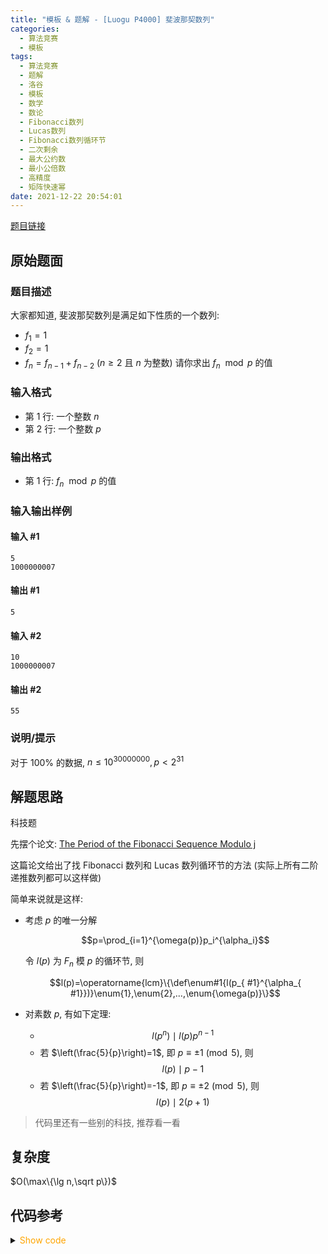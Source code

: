 ```yaml
---
title: "模板 & 题解 - [Luogu P4000] 斐波那契数列"
categories:
  - 算法竞赛
  - 模板
tags:
  - 算法竞赛
  - 题解
  - 洛谷
  - 模板
  - 数学
  - 数论
  - Fibonacci数列
  - Lucas数列
  - Fibonacci数列循环节
  - 二次剩余
  - 最大公约数
  - 最小公倍数
  - 高精度
  - 矩阵快速幂
date: 2021-12-22 20:54:01
---
```


[题目链接](https://www.luogu.com.cn/problem/P4000)

<!-- more -->

## 原始题面

### 题目描述

大家都知道, 斐波那契数列是满足如下性质的一个数列:

- $f_1 = 1$
- $f_2 = 1$
- $f_n = f_{n-1} + f_{n-2}$ ($n \geq 2$ 且 $n$ 为整数)
  请你求出 $f_n \mod p$ 的值

### 输入格式

- 第 1 行: 一个整数 $n$
- 第 2 行: 一个整数 $p$

### 输出格式

- 第 1 行: $f_n \mod p$ 的值

### 输入输出样例

#### 输入 #1

```input1
5
1000000007
```

#### 输出 #1

```output1
5
```

#### 输入 #2

```input2
10
1000000007
```

#### 输出 #2

```output2
55
```

### 说明/提示

对于 $100\%$ 的数据, $n \leq 10^{30000000}, p<2^{31}$

## 解题思路

科技题

先摆个论文: [The Period of the Fibonacci Sequence Modulo j](https://gradprogram.math.arizona.edu/~ura-reports/071/Campbell.Charles/Final.pdf)

这篇论文给出了找 Fibonacci 数列和 Lucas 数列循环节的方法 (实际上所有二阶递推数列都可以这样做)

简单来说就是这样:

- 考虑 $p$ 的唯一分解

  $$p=\prod_{i=1}^{\omega(p)}p_i^{\alpha_i}$$

  令 $l(p)$ 为 $F_n$ 模 $p$ 的循环节, 则

  $$l(p)=\operatorname{lcm}\{\def\enum#1{l(p_{ #1}^{\alpha_{ #1}})}\enum{1},\enum{2},...,\enum{\omega(p)}\}$$

- 对素数 $p$, 有如下定理:
  - $$l(p^n)\mid l(p)p^{n-1}$$
  - 若 $\left(\frac{5}{p}\right)=1$, 即 $p\equiv\pm 1\pmod{5}$, 则
    $$l(p)\mid p-1$$
  - 若 $\left(\frac{5}{p}\right)=-1$, 即 $p\equiv\pm 2\pmod{5}$, 则
    $$l(p)\mid 2(p+1)$$

> 代码里还有一些别的科技, 推荐看一看

## 复杂度

$O(\max\{\lg n,\sqrt p\})$

## 代码参考

<details>
<summary><font color='orange'>Show code</font></summary>

{% icodeweb cpa_cpp title:Luogu_P4000 Luogu/P4000/0.cpp %}

</details>
